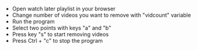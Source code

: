 - Open watch later playlist in your browser
- Change number of videos you want to remove with "vidcount" variable
- Run the program
- Select two points with keys "a" and "b"
- Press key "s" to start removing videos
- Press Ctrl + "c" to stop the program
